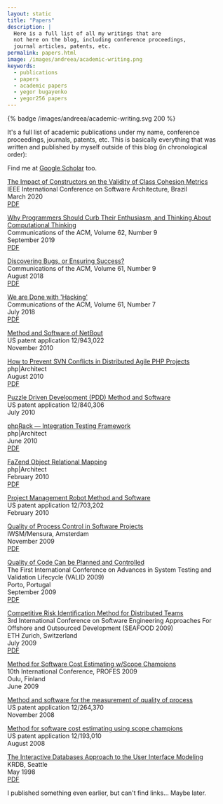 ```yaml
---
layout: static
title: "Papers"
description: |
  Here is a full list of all my writings that are
  not here on the blog, including conference proceedings,
  journal articles, patents, etc.
permalink: papers.html
image: /images/andreea/academic-writing.png
keywords:
  - publications
  - papers
  - academic papers
  - yegor bugayenko
  - yegor256 papers
---
```


{% badge /images/andreea/academic-writing.svg 200 %}

It's a full list of academic publications under my name,
conference proceedings, journals, patents, etc.
This is basically everything that was written
and published by myself outside of this blog
(in chronological order):

Find me at [Google Scholar](http://scholar.google.ru/citations?user=cYmXh60AAAAJ) too.

[The Impact of Constructors on the Validity of Class Cohesion Metrics](http://icsa-conferences.org/2020/index.html)<br/>
IEEE International Conference on Software Architecture, Brazil<br/>
March 2020<br/>
[PDF](/pdf/2020/icsa20.pdf)

[Why Programmers Should Curb Their Enthusiasm, and Thinking About Computational Thinking](https://cacm.acm.org/magazines/2019/9/238957-why-programmers-should-curb-their-enthusiasm-and-thinking-about-computational-thinking/fulltext)<br/>
Communications of the ACM, Volume 62, Number 9<br/>
September 2019<br/>
[PDF](/pdf/2019/enthusiasm.pdf)

[Discovering Bugs, or Ensuring Success?](https://cacm.acm.org/magazines/2018/9/230562-discovering-bugs-or-ensuring-success/fulltext)<br/>
Communications of the ACM, Volume 61, Number 9<br/>
August 2018<br/>
[PDF](/pdf/2018/discovering-bugs.pdf)

[We are Done with 'Hacking'](https://cacm.acm.org/magazines/2018/7/229044-we-are-done-with-hacking/fulltext)<br/>
Communications of the ACM, Volume 61, Number 7<br/>
July 2018<br/>
[PDF](/pdf/2018/we-are-done-with-hacking.pdf)

[Method and Software of NetBout](https://www.google.com/patents/US20120117164)<br/>
US patent application 12/943,022<br/>
November 2010

[How to Prevent SVN Conflicts in Distributed Agile PHP Projects](https://www.phparch.com/magazine/2010-2/august/)<br/>
php|Architect<br/>
August 2010<br/>
[PDF](/pdf/2010/phpArchitect-conflicts.pdf)

[Puzzle Driven Development (PDD) Method and Software](https://www.google.com/patents/US20120023476)<br/>
US patent application 12/840,306<br/>
July 2010

[phpRack — Integration Testing Framework](https://www.phparch.com/magazine/2010-2/june/)<br/>
php|Architect<br/>
June 2010<br/>
[PDF](/pdf/2010/phpArchitect-phpRack.pdf)

[FaZend Object Relational Mapping](https://www.phparch.com/magazine/2010-2/february/)<br/>
php|Architect<br/>
February 2010<br/>
[PDF](/pdf/2010/phpArchitect-fazend-orm.pdf)

[Project Management Robot Method and Software](https://www.google.com/patents/US20110196798)<br/>
US patent application 12/703,202<br/>
February 2010

[Quality of Process Control in Software Projects](http://www.iwsm-mensura.org/2009)<br/>
IWSM/Mensura, Amsterdam<br/>
November 2009<br/>
[PDF](/pdf/2009/IWSM09-article.pdf)

[Quality of Code Can be Planned and Controlled](http://www.iaria.org/conferences2009/ProgramVALID09.html)<br/>
The First International Conference on Advances in System Testing and Validation Lifecycle (VALID 2009)<br/>
Porto, Portugal<br/>
September 2009<br/>
[PDF](/pdf/2009/VALID09-article.pdf)

[Competitive Risk Identification Method for Distributed Teams](http://seafood.ethz.ch/2009/Files/flyer09.pdf)<br/>
3rd International Conference on Software Engineering Approaches For Offshore and Outsourced Development (SEAFOOD 2009)<br/>
ETH Zurich, Switzerland<br/>
July 2009<br/>
[PDF](/pdf/2009/SEAFOOD09-article.pdf)

[Method for Software Cost Estimating w/Scope Champions](http://www.springer.com/us/book/9783642021510)<br/>
10th International Conference, PROFES 2009<br/>
Oulu, Finland<br/>
June 2009

[Method and software for the measurement of quality of process](https://www.google.com/patents/US20100114638)<br/>
US patent application 12/264,370<br/>
November 2008

[Method for software cost estimating using scope champions](https://www.google.com/patents/US20100042968)<br/>
US patent application 12/193,010<br/>
August 2008

[The Interactive Databases Approach to the User Interface Modeling](http://dblp.uni-trier.de/db/conf/krdb/krdb98.html#Bugaenko98)<br/>
KRDB, Seattle<br/>
May 1998<br/>
[PDF](/pdf/1998/KRDB98-article.pdf)

I published something even earlier, but can't
find links... Maybe later.
